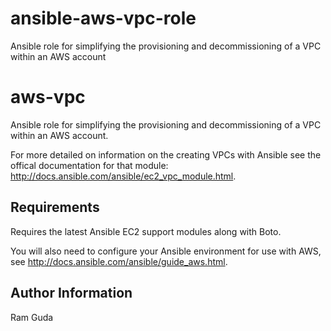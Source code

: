 # ansible-aws-vpc-role
Ansible role for simplifying the provisioning and decommissioning of a VPC within an AWS account

aws-vpc
=======

Ansible role for simplifying the provisioning and decommissioning of a VPC within an AWS account.

For more detailed on information on the creating VPCs with Ansible see the offical documentation for that module: http://docs.ansible.com/ansible/ec2_vpc_module.html. 

Requirements
------------

Requires the latest Ansible EC2 support modules along with Boto.

You will also need to configure your Ansible environment for use with AWS, see http://docs.ansible.com/ansible/guide_aws.html.


Author Information
------------------

Ram Guda
